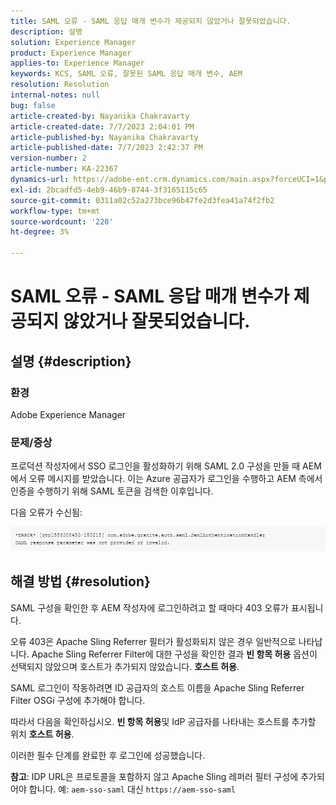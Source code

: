 ```yaml
---
title: SAML 오류 - SAML 응답 매개 변수가 제공되지 않았거나 잘못되었습니다.
description: 설명
solution: Experience Manager
product: Experience Manager
applies-to: Experience Manager
keywords: KCS, SAML 오류, 잘못된 SAML 응답 매개 변수, AEM
resolution: Resolution
internal-notes: null
bug: false
article-created-by: Nayanika Chakravarty
article-created-date: 7/7/2023 2:04:01 PM
article-published-by: Nayanika Chakravarty
article-published-date: 7/7/2023 2:42:37 PM
version-number: 2
article-number: KA-22367
dynamics-url: https://adobe-ent.crm.dynamics.com/main.aspx?forceUCI=1&pagetype=entityrecord&etn=knowledgearticle&id=60482c1c-cf1c-ee11-8f6e-6045bd006ce9
exl-id: 2bcadfd5-4eb9-46b9-8744-3f3165115c65
source-git-commit: 0311a02c52a273bce96b47fe2d3fea41a74f2fb2
workflow-type: tm+mt
source-wordcount: '220'
ht-degree: 3%

---
```


# SAML 오류 - SAML 응답 매개 변수가 제공되지 않았거나 잘못되었습니다.

## 설명 {#description}


### 환경

Adobe Experience Manager

### 문제/증상

프로덕션 작성자에서 SSO 로그인을 활성화하기 위해 SAML 2.0 구성을 만들 때 AEM에서 오류 메시지를 받았습니다. 이는 Azure 공급자가 로그인을 수행하고 AEM 측에서 인증을 수행하기 위해 SAML 토큰을 검색한 이후입니다.

다음 오류가 수신됨:

![](assets/___85044d7a-d41c-ee11-8f6e-6045bd006ce9___.png)


## 해결 방법 {#resolution}


SAML 구성을 확인한 후 AEM 작성자에 로그인하려고 할 때마다 403 오류가 표시됩니다.

오류 403은 Apache Sling Referrer 필터가 활성화되지 않은 경우 일반적으로 나타납니다. Apache Sling Referrer Filter에 대한 구성을 확인한 결과 <b>빈 항목 허용</b> 옵션이 선택되지 않았으며 호스트가 추가되지 않았습니다. <b>호스트 허용</b>.

SAML 로그인이 작동하려면 ID 공급자의 호스트 이름을 Apache Sling Referrer Filter OSGi 구성에 추가해야 합니다.

따라서 다음을 확인하십시오. <b>빈 항목 허용</b>및 IdP 공급자를 나타내는 호스트를 추가할 위치 <b>호스트 허용</b>.

이러한 필수 단계를 완료한 후 로그인에 성공했습니다.

<b>참고</b>: IDP URL은 프로토콜을 포함하지 않고 Apache Sling 레퍼러 필터 구성에 추가되어야 합니다. 예: `aem-sso-saml` 대신 `https://aem-sso-saml`
